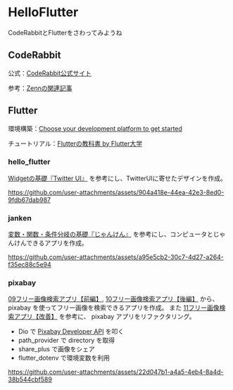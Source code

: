 # HelloFlutter

CodeRabbitとFlutterをさわってみようね

## CodeRabbit

公式：[CodeRabbit公式サイト](https://coderabbit.ai/ja/)

参考：[Zennの関連記事](https://zenn.dev/minedia/articles/7928ef7545b393)

## Flutter

環境構築：[Choose your development platform to get started](https://flutter.dev/docs/get-started/install)

チュートリアル：[Flutterの教科書 by Flutter大学](https://zenn.dev/flutteruniv/books/flutter-textbook)

### hello_flutter

[Widgetの基礎『Twitter UI』](https://zenn.dev/flutteruniv/books/flutter-textbook/viewer/make-twitter-ui) を参考にし、TwitterUIに寄せたデザインを作成。

https://github.com/user-attachments/assets/904a418e-44ea-42e3-8ed0-9fdb67dab987

### janken

[変数・関数・条件分岐の基礎『じゃんけん』](https://zenn.dev/flutteruniv/books/flutter-textbook/viewer/make-janken-game) を参考にし、コンピュータとじゃんけんできるアプリを作成。

https://github.com/user-attachments/assets/a95e5cb2-30c7-4d27-a264-f35ec88c5e94

### pixabay

[09フリー画像検索アプリ【前編】](https://zenn.dev/flutteruniv/books/flutter-textbook/viewer/search-free-image-1), [10フリー画像検索アプリ【後編】](https://zenn.dev/flutteruniv/books/flutter-textbook/viewer/search-free-image-2) から、pixabay を使ってフリー画像を検索できるアプリを作成。
また [11フリー画像検索アプリ【改善】](https://zenn.dev/flutteruniv/books/flutter-textbook/viewer/search-free-image-3) を参考に、 pixabay アプリをリファクタリング。

- Dio で [Pixabay Developer API](https://pixabay.com/ja/service/about/api/) を叩く
- path_provider で directory を取得
- share_plus で画像をシェア
- flutter_dotenv で環境変数を利用

https://github.com/user-attachments/assets/22d047b1-a4a5-4eb4-8a4d-38b544cbf589

